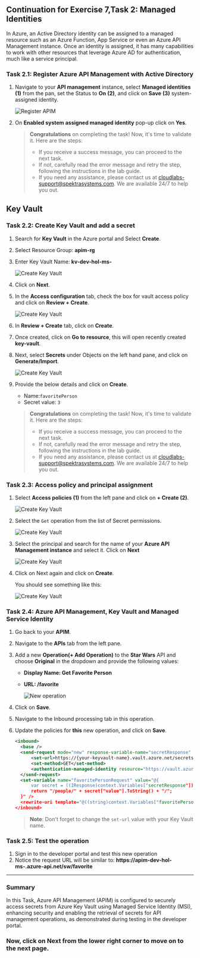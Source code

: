 ## Continuation for Exercise 7,Task 2: Managed Identities

In Azure, an Active Directory identity can be assigned to a managed resource such as an Azure Function, App Service or even an Azure API Management instance. Once an identity is assigned, it has many capabilities to work with other resources that leverage Azure AD for authentication, much like a service principal.

### Task 2.1: Register Azure API Management with Active Directory

1. Navigate to your **API management** instance, select **Managed identities** **(1)** from the pan, set the Status to **On** **(2)**, and click on **Save** **(3)** system-assigned identity.

    ![Register APIM](media/managed-identities.png)

1. On **Enabled system assigned managed identity** pop-up click on **Yes**.

   > **Congratulations** on completing the task! Now, it's time to validate it. Here are the steps:
   > - If you receive a success message, you can proceed to the next task.
   > - If not, carefully read the error message and retry the step, following the instructions in the lab guide. 
   > - If you need any assistance, please contact us at cloudlabs-support@spektrasystems.com. We are available 24/7 to help you out.
         
    <validation step="114baa5f-6313-469d-932a-033f7744f3d2" />

## Key Vault 

### Task 2.2: Create Key Vault and add a secret

1. Search for **Key Vault** in the Azure portal and Select **Create**.
1. Select Resource Group: **apim-rg**
1. Enter Key Vault Name: **kv-dev-hol-ms-<inject key="Deployment ID" enableCopy="false" />**

    ![Create Key Vault](media/8.png)

1. Click on **Next**.
1. In the **Access configuration** tab, check the box for vault access policy and click on **Review + Create**.

      ![Create Key Vault](media/9.png)

1. In **Review + Create** tab, click on **Create**.

1. Once created, click on **Go to resource**, this will open recently created **key-vault**.
  
1. Next, select **Secrets** under Objects on the left hand pane, and click on **Generate/Import**.

      ![Create Key Vault](media/mapi93.png)

1. Provide the below details and click on **Create**.
   
    - Name:`favoritePerson`
    - Secret value: `3`

   > **Congratulations** on completing the task! Now, it's time to validate it. Here are the steps:
   > - If you receive a success message, you can proceed to the next task.
   > - If not, carefully read the error message and retry the step, following the instructions in the lab guide. 
   > - If you need any assistance, please contact us at cloudlabs-support@spektrasystems.com. We are available 24/7 to help you out.
         
    <validation step="c496182a-286f-4509-b2e7-43d5c1dd6403" />

### Task 2.3: Access policy and principal assignment

1. Select **Access policies (1)** from the left pane and click on **+ Create (2)**.

      ![Create Key Vault](media/mapi94.png)

1. Select the `Get` operation from the list of Secret permissions.

      ![Create Key Vault](media/12.png)

1. Select the principal and search for the name of your **Azure API Management instance** and select it. Click on **Next**

    ![Create Key Vault](media/13.png)

1. Click on Next again and click on **Create**.

    You should see something like this:

    ![Create Key Vault](media/14.png)

### Task 2.4: Azure API Management, Key Vault and Managed Service Identity

1. Go back to your **APIM**.
1. Navigate to the **APIs** tab from the left pane.
1. Add a new **Operation(+ Add Operation)** to the **Star Wars** API and choose **Original** in the dropdown and provide the following values:
  
    - **Display Name: Get Favorite Person**
    - **URL: /favorite** 

      ![New operation](media/15.png)

1. Click on **Save**.

1. Navigate to the Inbound processing tab in this operation.
   
1. Update the policies for **this** new operation, and click on **Save**.

    ```xml
    <inbound>
      <base />
      <send-request mode="new" response-variable-name="secretResponse" timeout="20" ignore-error="false">
          <set-url>https://{your-keyvault-name}.vault.azure.net/secrets/favoritePerson/?api-version=7.0</set-url>
          <set-method>GET</set-method>
          <authentication-managed-identity resource="https://vault.azure.net" />
      </send-request>
      <set-variable name="favoritePersonRequest" value="@{
          var secret = ((IResponse)context.Variables["secretResponse"]).Body.As<JObject>();
          return "/people/" + secret["value"].ToString() + "/";
      }" />
      <rewrite-uri template="@((string)context.Variables["favoritePersonRequest"])" />
    </inbound>
    ```

    >**Note**: Don't forget to change the `set-url` value with your Key Vault name.

### Task 2.5: Test the operation

1. Sign in to the developer portal and test this new operation
1. Notice the request URL will be similar to: **https://apim-dev-hol-ms-<inject key="Deployment ID" enableCopy="false" />.azure-api.net/sw/favorite**

---
### Summary 
In this Task, Azure API Management (APIM) is configured to securely access secrets from Azure Key Vault using Managed Service Identity (MSI), enhancing security and enabling the retrieval of secrets for API management operations, as demonstrated during testing in the developer portal.

### Now, click on Next from the lower right corner to move on to the next page.
